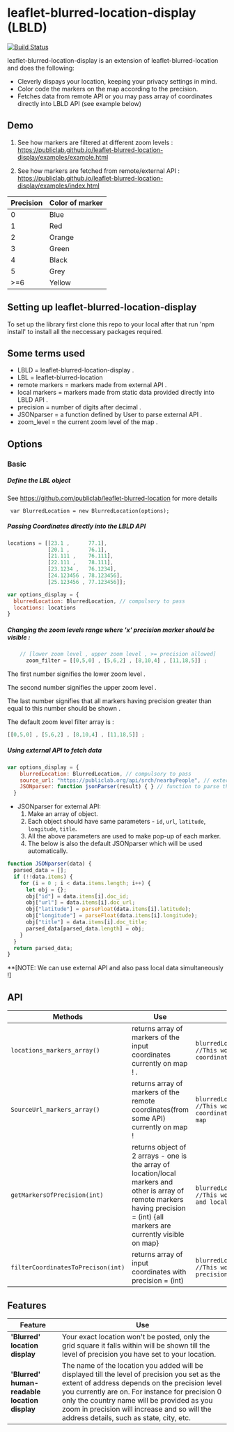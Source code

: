 leaflet-blurred-location-display (LBLD)
====

[![Build Status](https://travis-ci.org/publiclab/leaflet-blurred-location-display.svg)](https://travis-ci.org/publiclab/leaflet-blurred-location-display)


leaflet-blurred-location-display is an extension of leaflet-blurred-location and does the following:

* Cleverly dispays your location, keeping your privacy settings in mind.
* Color code the markers on the map according to the precision.
* Fetches data from remote API or you may pass array of coordinates directly into LBLD API (see example below)

## Demo

1. See how markers are filtered at different zoom levels : 
https://publiclab.github.io/leaflet-blurred-location-display/examples/example.html

2. See how markers are fetched from remote/external API : 
https://publiclab.github.io/leaflet-blurred-location-display/examples/index.html

| Precision  |  Color of marker  |
|------------|-------------------|
|	0		 |		Blue		 |
|	1		 |		Red			 |
|	2		 |		Orange		 |
|	3		 |		Green		 |
|	4		 |		Black	     |
|   5        |      Grey    	 |
|   >=6      |      Yellow   	 |

## Setting up leaflet-blurred-location-display

To set up the library first clone this repo to your local after that run 'npm install' to install all the neccessary packages required.


## Some terms used

* LBLD = leaflet-blurred-location-display .
* LBL = leaflet-blurred-location
* remote markers = markers made from external API .
* local markers = markers made from static data provided directly into LBLD API . 
* precision = number of digits after decimal .
* JSONparser = a function defined by User to parse external API .
* zoom_level = the current zoom level of the map .

## Options 

### Basic

##### Define the LBL object

See https://github.com/publiclab/leaflet-blurred-location for more details 
     
     var BlurredLocation = new BlurredLocation(options);

##### Passing Coordinates directly into the LBLD API

```js
locations = [[23.1 ,      77.1],
             [20.1 ,      76.1],
             [21.111 ,    76.111],
             [22.111 ,    78.111],
             [23.1234 ,   76.1234],
             [24.123456 , 78.123456],
             [25.123456 , 77.123456]];

var options_display = {
  blurredLocation: BlurredLocation, // compulsory to pass
  locations: locations
}
```

##### Changing the zoom levels range where 'x' precision marker should be visible : 

```js
    // [lower zoom level , upper zoom level , >= precision allowed]
      zoom_filter = [[0,5,0] , [5,6,2] , [8,10,4] , [11,18,5]] ;     
```
The first number signifies the lower zoom level . 

The second number signifies the upper zoom level . 

The last number signifies that all markers having precision greater than equal to this number should be shown .

The default zoom level filter array is : 
```js
[[0,5,0] , [5,6,2] , [8,10,4] , [11,18,5]] ;
```
##### Using external API to fetch data

```js
var options_display = {
    blurredLocation: BlurredLocation, // compulsory to pass
    source_url: "https://publiclab.org/api/srch/nearbyPeople", // external API 
    JSONparser: function jsonParser(result) { } // function to parse the above API
  }
```

* JSONparser for external API:
    1. Make an array of object.
    2. Each object should have same parameters - `id`, `url`, `latitude`, `longitude`, `title`.
    3. All the above parameters are used to make pop-up of each marker.
    4. The below is also the default JSONparser which will be used automatically.

```js
function JSONparser(data) {
  parsed_data = []; 
  if (!!data.items) {
    for (i = 0 ; i < data.items.length; i++) {
      let obj = {};
      obj["id"] = data.items[i].doc_id;
      obj["url"] = data.items[i].doc_url;
      obj["latitude"] = parseFloat(data.items[i].latitude);
      obj["longitude"] = parseFloat(data.items[i].longitude);
      obj["title"] = data.items[i].doc_title;
      parsed_data[parsed_data.length] = obj;
    }
  }
  return parsed_data; 
}
```

**[NOTE: We can use external API and also pass local data simultaneously !]

## API

| Methods         | Use                | Usage (Example)|
|-----------------|--------------------|----------------|
|`locations_markers_array()`       | returns array of markers of the input coordinates currently on map ! .|  `blurredLocationDisplay.locations_markers_array() //This would return the array of all the input coordinates currently visible on map`|
|`SourceUrl_markers_array()`       | returns array of markers of the remote coordinates(from some API) currently on map ! |`blurredLocationDisplay.SourceUrl_markers_array() //This would return the array of all the coordinates(fetched from API) currently visible on map`|
|`getMarkersOfPrecision(int)`       | returns object of 2 arrays - one is the array of location/local markers and other is array of remote markers having precision = (int) {all markers are currently visible on map} |`blurredLocationDisplay.getMarkersOfPrecision(2) //This would return 2 arrays - remote markers array and local markers array - having precision = 2 `|
|`filterCoordinatesToPrecison(int)`       | returns array of input coordinates with precision = (int) |`blurredLocationDisplay.filterCoordinatesToPrecison(2) //This would return array of coordinates with precision = 2 only `|


## Features

| Feature         | Use                                                        |
|-----------------|------------------------------------------------------------|
| **'Blurred' location display** | Your exact location won't be posted, only the grid square it falls within will be shown till the level of precision you have set to your location.|
| **'Blurred' human-readable location display** | The name of the location you added will be displayed till the level of precision you set as the extent of address depends on the precision level you currently are on. For instance for precision 0 only the country name will be provided as you zoom in precision will increase and so will the address details, such as state, city, etc. |
